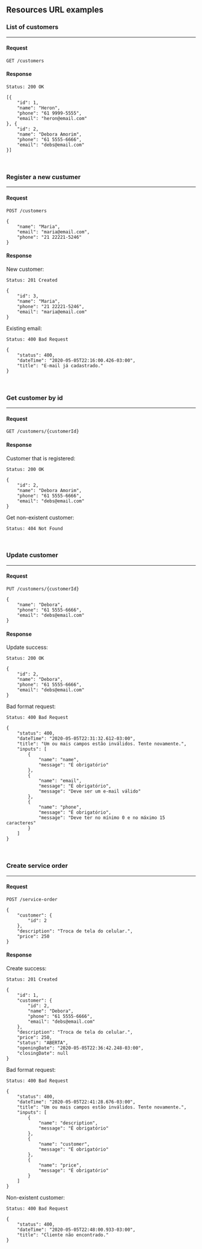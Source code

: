 ## Resources URL examples

### List of customers
---
#### Request

`GET /customers`

#### Response

    Status: 200 OK

    [{
        "id": 1,
        "name": "Heron",
        "phone": "61 9999-5555",
        "email": "heron@email.com"
    }, {
        "id": 2,
        "name": "Debora Amorim",
        "phone": "61 5555-6666",
        "email": "debs@email.com"
    }]

<br>

### Register a new custumer
---
#### Request

`POST /customers`

    {
	    "name": "Maria",
	    "email": "maria@email.com",
	    "phone": "21 22221-5246"
    }

#### Response

New customer:

    Status: 201 Created

    {
        "id": 3,
        "name": "Maria",
        "phone": "21 22221-5246",
        "email": "maria@email.com"
    }

Existing email:

    Status: 400 Bad Request

    {
        "status": 400,
        "dateTime": "2020-05-05T22:16:00.426-03:00",
        "title": "E-mail já cadastrado."
    }

<br>

### Get customer by id
---
#### Request

`GET /customers/{customerId}`

#### Response

Customer that is registered:

    Status: 200 OK

    {
        "id": 2,
        "name": "Debora Amorim",
        "phone": "61 5555-6666",
        "email": "debs@email.com"
    }

Get non-existent customer:

    Status: 404 Not Found

<br>

### Update customer
---
#### Request

`PUT /customers/{customerId}`

    {
        "name": "Debora",
        "phone": "61 5555-6666",
        "email": "debs@email.com"
    }

#### Response

Update success:

    Status: 200 OK

    {
        "id": 2,
        "name": "Debora",
        "phone": "61 5555-6666",
        "email": "debs@email.com"
    }

Bad format request:

    Status: 400 Bad Request

    {
        "status": 400,
        "dateTime": "2020-05-05T22:31:32.612-03:00",
        "title": "Um ou mais campos estão inválidos. Tente novamente.",
        "inputs": [
            {
                "name": "name",
                "message": "É obrigatório"
            },
            {
                "name": "email",
                "message": "É obrigatório",
                "message": "Deve ser um e-mail válido"
            },
            {
                "name": "phone",
                "message": "É obrigatório",
                "message": "Deve ter no mínimo 0 e no máximo 15 caracteres"
            }
        ]
    }

<br>

### Create service order
---
#### Request

`POST /service-order`

    {
        "customer": {
            "id": 2
        },
        "description": "Troca de tela do celular.",
        "price": 250
    }

#### Response

Create success:

    Status: 201 Created

    {
        "id": 1,
        "customer": {
            "id": 2,
            "name": "Debora",
            "phone": "61 5555-6666",
            "email": "debs@email.com"
        },
        "description": "Troca de tela do celular.",
        "price": 250,
        "status": "ABERTA",
        "openingDate": "2020-05-05T22:36:42.248-03:00",
        "closingDate": null
    }

Bad format request:

    Status: 400 Bad Request

    {
        "status": 400,
        "dateTime": "2020-05-05T22:41:28.676-03:00",
        "title": "Um ou mais campos estão inválidos. Tente novamente.",
        "inputs": [
            {
                "name": "description",
                "message": "É obrigatório"
            },
            {
                "name": "customer",
                "message": "É obrigatório"
            },
            {
                "name": "price",
                "message": "É obrigatório"
            }
        ]
    }

Non-existent customer:

    Status: 400 Bad Request

    {
        "status": 400,
        "dateTime": "2020-05-05T22:48:00.933-03:00",
        "title": "Cliente não encontrado."
    }
